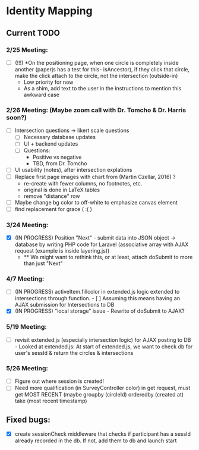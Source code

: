 # Identity Mapping

## Current TODO

### 2/25 Meeting:
  - [ ] (!!!) *On the positioning page, when one circle is completely inside another (paperjs has a test for this- isAncestor), if they click that circle, make the click attach to the circle, not the intersection (outside-in)
    - Low priority for now
    - As a shim, add text to the user in the instructions to mention this awkward case
    
### 2/26 Meeting: (Maybe zoom call with Dr. Tomcho & Dr. Harris soon?)
  - [ ] Intersection questions -> likert scale questions
    - [ ] Necessary database updates
    - [ ] UI + backend updates
    - [ ] Questions:
      - Positive vs negative
      - TBD, from Dr. Tomcho
  - [ ] UI usability (notes), after intersection explations
  - [ ] Replace first page images with chart from (Martin Czellar, 2016) ?
    - re-create with fewer columns, no footnotes, etc.
    - original is done in LaTeX tables
    - remove "distance" row
  - [ ] Maybe change bg color to off-white to emphasize canvas element
  - [ ] find replacement for grace ( :( )
  
### 3/24 Meeting: 
  - [x] (IN PROGRESS) Position "Next" - submit data into JSON object -> database by writing PHP code for Laravel (associative array with AJAX request (example is inside layering.js))
    - ** We might want to rethink this, or at least, attach doSubmit to more than just "Next"
  
### 4/7 Meeting:
  - [ ] (IN PROGRESS) activeItem.fillcolor in extended.js logic extended to intersections through function.
        - [ ] Assuming this means having an AJAX submission for Intersections to DB
  - [x] (IN PROGRESS) "local storage" issue - Rewrite of doSubmit to AJAX?
  
### 5/19 Meeting:
  - [ ] revisit extended.js (especially intersection logic) for AJAX posting to DB 
        - Looked at extended.js: At start of extended.js, we want to check db for user's sessId & return the circles & intersections
        
### 5/26 Meeting:
- [ ] Figure out where session is created!
- [ ] Need more qualification (in SurveyController color) in get request, must get MOST RECENT (maybe groupby (circleId) orderedby (created at) take (most recent timestamp)

## Fixed bugs:
  - [x] create sessionCheck middleware that checks if participant has a sessId already recorded in the db. If not, add them to db and launch start


